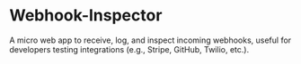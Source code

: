 # Webhook-Inspector
A micro web app to receive, log, and inspect incoming webhooks, useful for developers testing integrations (e.g., Stripe, GitHub, Twilio, etc.).
